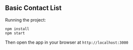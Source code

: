 ## Basic Contact List

Running the project:

```
npm install
npm start
```

Then open the app in your browser at `http://localhost:3000`
